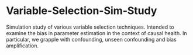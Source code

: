 # Variable-Selection-Sim-Study
Simulation study of various variable selection techniques.  Intended to examine the bias in parameter estimation in the context of causal health.  In particular, we grapple with confounding, unseen confounding and bias amplification.
